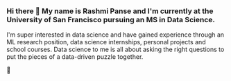 ### Hi there 👋 My name is Rashmi Panse and I'm currently at the University of San Francisco pursuing an MS in Data Science.

I'm super interested in data science and have gained experience through an ML research position, data science internships, personal projects and school courses. Data science to me is all about asking the right questions to put the pieces of a data-driven puzzle together.

🌱 

<!--
**rxshmi-p/rxshmi-p** is a ✨ _special_ ✨ repository because its `README.md` (this file) appears on your GitHub profile.

Here are some ideas to get you started:

- 🔭 I’m currently working on 
- 🌱 I’m currently learning 
- 👯 I’m looking to collaborate on ...
- 🤔 I’m looking for help with ...
- 💬 Ask me about ...
- 📫 How to reach me: ...
- 😄 Pronouns: ...
- ⚡ Fun fact: ...
-->
